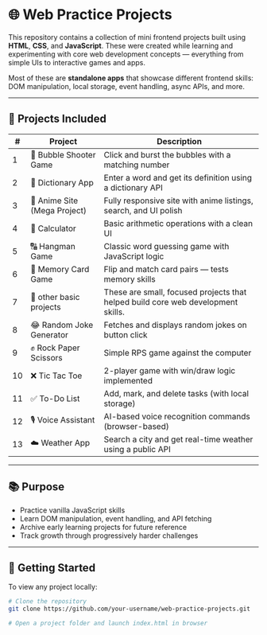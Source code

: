 # 🌐 Web Practice Projects

This repository contains a collection of mini frontend projects built using **HTML**, **CSS**, and **JavaScript**. These were created while learning and experimenting with core web development concepts — everything from simple UIs to interactive games and apps.

Most of these are **standalone apps** that showcase different frontend skills: DOM manipulation, local storage, event handling, async APIs, and more.

---

## 🧩 Projects Included

| # | Project | Description |
|---|---------|-------------|
| 1 | 🎯 Bubble Shooter Game | Click and burst the bubbles with a matching number |
| 2 | 📖 Dictionary App | Enter a word and get its definition using a dictionary API |
| 3 | 🌸 Anime Site (Mega Project) | Fully responsive site with anime listings, search, and UI polish | 
| 4 | 🧮 Calculator | Basic arithmetic operations with a clean UI |
| 5 | 🔠 Hangman Game | Classic word guessing game with JavaScript logic |
| 6 | 🧠 Memory Card Game | Flip and match card pairs — tests memory skills |
| 7 | 🧰 other basic projects | These are small, focused projects that helped build core web development skills.
| 8 | 😂 Random Joke Generator | Fetches and displays random jokes on button click |
| 9 | ✊ Rock Paper Scissors | Simple RPS game against the computer |
|10 | ❌ Tic Tac Toe | 2-player game with win/draw logic implemented |
|11 | ✅ To-Do List | Add, mark, and delete tasks (with local storage) |
|12 | 🎙️ Voice Assistant | AI-based voice recognition commands (browser-based) | 
|13 | ☁️ Weather App | Search a city and get real-time weather using a public API |

---

## 📚 Purpose

- Practice vanilla JavaScript skills
- Learn DOM manipulation, event handling, and API fetching
- Archive early learning projects for future reference
- Track growth through progressively harder challenges

---


## 🚀 Getting Started

To view any project locally:

```bash
# Clone the repository
git clone https://github.com/your-username/web-practice-projects.git

# Open a project folder and launch index.html in browser
